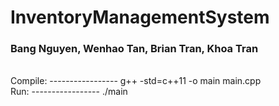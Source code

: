 # InventoryManagementSystem

### Bang Nguyen, Wenhao Tan, Brian Tran, Khoa Tran

<br/>
Compile:
-----------------
g++ -std=c++11 -o main main.cpp
<br/>
Run:
-----------------
./main
<br/>
